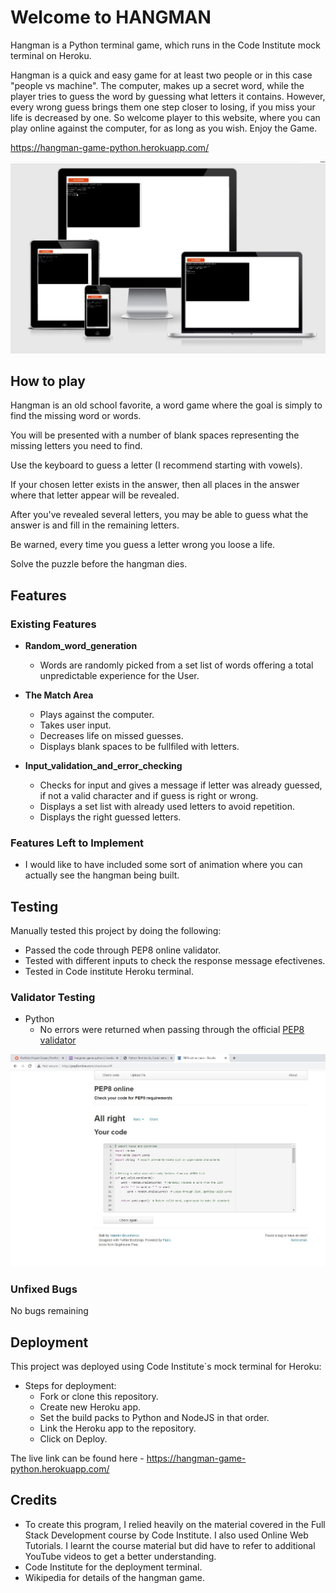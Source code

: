 
# Welcome to **HANGMAN**

Hangman is a Python terminal game, which runs in the Code Institute mock terminal on Heroku.

Hangman is a quick and easy game for at least two people or in this case "people vs machine". The computer, makes up a secret word, while the player tries to guess the word by guessing what letters it contains. However, every wrong guess brings them one step closer to losing, if you miss your life is decreased by one. So welcome player to this website, where you  can play online against the computer, for as long as you wish. Enjoy the Game.

<https://hangman-game-python.herokuapp.com/>

![Heading](images_README/Hangman_responsive.jpg)

## How to play

Hangman is an old school favorite, a word game where the goal is simply to find the missing word or words.

You will be presented with a number of blank spaces representing the missing letters you need to find.

Use the keyboard to guess a letter (I recommend starting with vowels).

If your chosen letter exists in the answer, then all places in the answer where that letter appear will be revealed.

After you've revealed several letters, you may be able to guess what the answer is and fill in the remaining letters.

Be warned, every time you guess a letter wrong you loose a life.

Solve the puzzle before the hangman dies.

## Features

### Existing Features

- __Random_word_generation__

  - Words are randomly picked from a set list of words offering a total unpredictable experience for the User.

- __The Match Area__

  - Plays against the computer.
  - Takes user input.
  - Decreases life on missed guesses.
  - Displays blank spaces to be fullfiled with letters.

- __Input_validation_and_error_checking__

  - Checks for input and gives a message if letter was already guessed, if not a valid character and if guess is right or wrong.
  - Displays a set list with already used letters to avoid repetition.
  - Displays the right guessed letters.

### Features Left to Implement

- I would like to have included some sort of animation where you can actually see the hangman being built.

## Testing

Manually tested this project by doing the following:

- Passed the code through PEP8 online validator.
- Tested with different inputs to check the response message efectivenes.
- Tested in Code institute Heroku terminal.

### Validator Testing

- Python
  - No errors were returned when passing through the official [PEP8 validator](https://hangman-game-python.herokuapp.com/)

![Heading](images_README/PEP8_validator_hangman.jpg)

### Unfixed Bugs

No bugs remaining

## Deployment

This project was deployed using Code Institute`s mock terminal for Heroku:

- Steps for deployment:
  - Fork or clone this repository.
  - Create new Heroku app.
  - Set the build packs to Python and NodeJS in that order.
  - Link the Heroku app to the repository.
  - Click on Deploy.

The live link can be found here - <https://hangman-game-python.herokuapp.com/>

## Credits

- To create this program, I relied heavily on the material covered in the Full Stack Development course by Code Institute. I also used Online Web Tutorials. I learnt the course material but did have to refer to additional YouTube videos to get a better understanding.
- Code Institute for the deployment terminal.
- Wikipedia for details of the hangman game.
